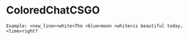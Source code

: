 # ColoredChatCSGO
```Example: <new_line><white>The <blue>moon <white>is beautiful today, <lime>right?```
